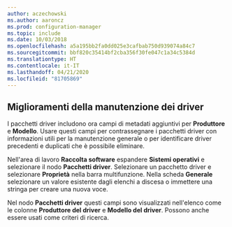 ```yaml
---
author: aczechowski
ms.author: aaroncz
ms.prod: configuration-manager
ms.topic: include
ms.date: 10/03/2018
ms.openlocfilehash: a5a195bb2fa0dd025e3cafbab750d939074a84c7
ms.sourcegitcommit: bbf820c35414bf2cba356f30fe047c1a34c5384d
ms.translationtype: HT
ms.contentlocale: it-IT
ms.lasthandoff: 04/21/2020
ms.locfileid: "81705869"
---
```

## <a name="improvements-to-driver-maintenance"></a><a name="bkmk_drivers"></a> Miglioramenti della manutenzione dei driver
<!--1358270-->

I pacchetti driver includono ora campi di metadati aggiuntivi per **Produttore** e **Modello**. Usare questi campi per contrassegnare i pacchetti driver con informazioni utili per la manutenzione generale o per identificare driver precedenti e duplicati che è possibile eliminare.

Nell'area di lavoro **Raccolta software** espandere **Sistemi operativi** e selezionare il nodo **Pacchetti driver**. Selezionare un pacchetto driver e selezionare **Proprietà** nella barra multifunzione. Nella scheda **Generale** selezionare un valore esistente dagli elenchi a discesa o immettere una stringa per creare una nuova voce. 

Nel nodo **Pacchetti driver** questi campi sono visualizzati nell'elenco come le colonne **Produttore del driver** e **Modello del driver**. Possono anche essere usati come criteri di ricerca. 



